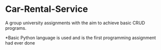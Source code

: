 # Car-Rental-Service
A group university assignments with the aim to  achieve basic CRUD programs.

*Basic Python language is used and is the first programming assignment had ever done
